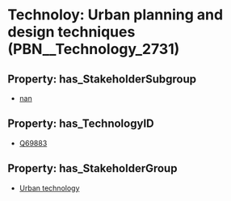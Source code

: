 # Technoloy: __Urban planning and design techniques__ (PBN__Technology_2731)

## Property: has_StakeholderSubgroup

* [nan](PBN__TechSubgroup_7)

## Property: has_TechnologyID

* [Q69883](Q69883)

## Property: has_StakeholderGroup

* [Urban technology](PBN__TechGroup_14)

